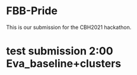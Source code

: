 # FBB-Pride

This is our submission for the CBH2021 hackathon.

# test submission 2:00 Eva_baseline+clusters
